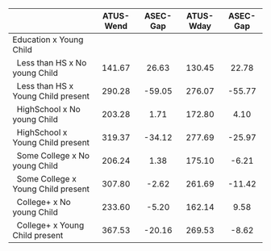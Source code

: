 
|                      |    ATUS-Wend |     ASEC-Gap |    ATUS-Wday |     ASEC-Gap |
| -------------------- | :----------: | :----------: | :----------: | :----------: |
| Education x Young Child |              |              |              |              |
| &nbsp;&nbsp;Less than HS x No young Child |       141.67 |        26.63 |       130.45 |        22.78 |
| &nbsp;&nbsp;Less than HS x Young Child present |       290.28 |       -59.05 |       276.07 |       -55.77 |
| &nbsp;&nbsp;HighSchool x No young Child |       203.28 |         1.71 |       172.80 |         4.10 |
| &nbsp;&nbsp;HighSchool x Young Child present |       319.37 |       -34.12 |       277.69 |       -25.97 |
| &nbsp;&nbsp;Some College x No young Child |       206.24 |         1.38 |       175.10 |        -6.21 |
| &nbsp;&nbsp;Some College x Young Child present |       307.80 |        -2.62 |       261.69 |       -11.42 |
| &nbsp;&nbsp;College+ x No young Child |       233.60 |        -5.20 |       162.14 |         9.58 |
| &nbsp;&nbsp;College+ x Young Child present |       367.53 |       -20.16 |       269.53 |        -8.62 |

